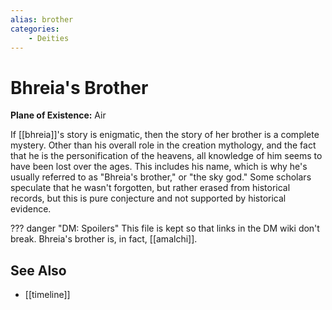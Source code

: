 ```yaml
---
alias: brother
categories:
    - Deities
---
```

# Bhreia's Brother

**Plane of Existence:** Air

If [[bhreia]]'s story is enigmatic, then the story of her brother is a complete mystery. Other than his overall role in the creation mythology, and the fact that he is the personification of the heavens, all knowledge of him seems to have been lost over the ages. This includes his name, which is why he's usually referred to as "Bhreia's brother," or "the sky god." Some scholars speculate that he wasn't forgotten, but rather erased from historical records, but this is pure conjecture and not supported by historical evidence.

??? danger "DM: Spoilers"
    This file is kept so that links in the DM wiki don't break. Bhreia's brother is, in fact, [[amalchi]].

## See Also

- [[timeline]]
